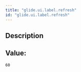 ```yaml
---
title: "glide.ui.label.refresh"
id: "glide.ui.label.refresh"
---
```

## Description



## Value: 
```
60
```